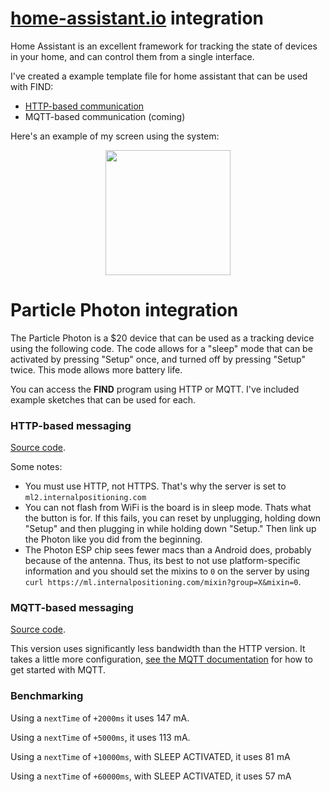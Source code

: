 # [home-assistant.io](https://home-assistant.io/) integration

Home Assistant is an excellent framework for tracking the state of devices
in your home, and can control them from a single interface.

I've created a example template file for home assistant that can be used
with FIND:

- [HTTP-based communication](https://gist.github.com/schollz/6bc1fc6293308806a1cbd7bcef44e591)
- MQTT-based communication (coming)

Here's an example of my screen using the system:

<center>
<img src="/hass.png" width=200px></img>
</center>

# Particle Photon integration

The Particle Photon is a $20 device that can be used as a tracking device using the following code. The code allows for a "sleep" mode that can be activated by pressing "Setup" once, and turned off by pressing "Setup" twice. This mode allows more battery life.

You can access the **FIND** program using HTTP or MQTT. I've included example sketches that can be used for each.


### HTTP-based messaging

[Source code](https://gist.github.com/schollz/6077b4c64cf488e89856ed76c0f8a7d2).

Some notes:

- You must use HTTP, not HTTPS. That's why the server is set to `ml2.internalpositioning.com`
- You can not flash from WiFi is the board is in sleep mode. Thats what the button is for. If this fails, you can reset by unplugging, holding down "Setup" and then plugging in while holding down "Setup." Then link up the Photon like you did from the beginning.
- The Photon ESP chip sees fewer macs than a Android does, probably because of the antenna. Thus, its best to not use platform-specific information and you should set the mixins to `0` on the server by using `curl https://ml.internalpositioning.com/mixin?group=X&mixin=0`.


### MQTT-based messaging

[Source code](https://gist.github.com/schollz/d388b0c0ed1bb3b604eba6b7154a49d1).

This version uses significantly less bandwidth than the HTTP version. It takes a little more configuration, [see the MQTT documentation](/mqtt/) for how to get started with MQTT.

### Benchmarking

Using a `nextTime` of `+2000ms` it uses 147 mA.

Using a `nextTime` of `+5000ms`, it uses 113 mA.

Using a `nextTime` of `+10000ms`, with SLEEP ACTIVATED, it uses 81 mA

Using a `nextTime` of `+60000ms`, with SLEEP ACTIVATED, it uses 57 mA
